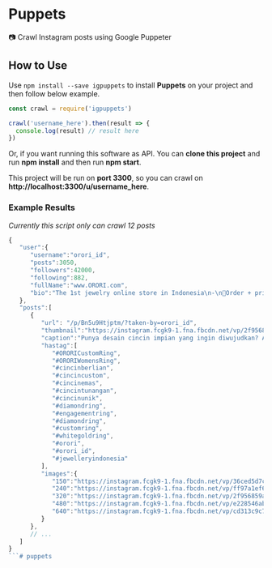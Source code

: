 # Puppets

📷 Crawl Instagram posts using Google Puppeter

## How to Use

Use `npm install --save igpuppets` to install **Puppets** on your project and then follow below example.

```js
const crawl = require('igpuppets')

crawl('username_here').then(result => {
  console.log(result) // result here
})
```

Or, if you want running this software as API. You can **clone this project** and run **npm install** and then run **npm start**.

This project will be run on **port 3300**, so you can crawl on **http://localhost:3300/u/username_here**.

### Example Results

_Currently this script only can crawl 12 posts_

```js
{
   "user":{
      "username":"orori_id",
      "posts":3050,
      "followers":42000,
      "following":882,
      "fullName":"www.ORORI.com",
      "bio":"The 1st jewelry online store in Indonesia\n-\n💍Order + pricelist:\nWeb: www.orori.com\nWA: 082210009898\nLINE@: @orori_id\n-\nGratis voucher 500rb Body Shop\nbit.ly/TBS500-IG"
   },
   "posts":[
      {
         "url": "/p/Bn5u9Htjptm/?taken-by=orori_id",
         "thumbnail":"https://instagram.fcgk9-1.fna.fbcdn.net/vp/2f956859ae1116392ecddff8895fe4d1/5C3C8C92/t51.2885-15/e35/s320x320/40954269_321470511944803_611239412123048484_n.jpg",
         "caption":"Punya desain cincin impian yang ingin diwujudkan? Anda bisa lho memesan perhiasan custom di ORORI, lho! Siapkan desain perhiasan impian Anda, infokan ke tim sales kami dan tunggu hingga proses produksi selesai. Cincin dengan desain impian pun bukan lagi wacana, bukan? [code: Custom Ring]\n-\n-\n-\n#ORORICustomRing #ORORIWomensRing #cincinberlian #cincincustom #cincinemas #cincintunangan #cincinunik #diamondring #engagementring #diamondring #customring #whitegoldring #orori #orori_id #jewelleryindonesia",
         "hastag":[
            "#ORORICustomRing",
            "#ORORIWomensRing",
            "#cincinberlian",
            "#cincincustom",
            "#cincinemas",
            "#cincintunangan",
            "#cincinunik",
            "#diamondring",
            "#engagementring",
            "#diamondring",
            "#customring",
            "#whitegoldring",
            "#orori",
            "#orori_id",
            "#jewelleryindonesia"
         ],
         "images":{
            "150":"https://instagram.fcgk9-1.fna.fbcdn.net/vp/36ced5d7c3b7c30f581ad158231a5224/5C2E489F/t51.2885-15/e35/s150x150/40954269_321470511944803_611239412123048484_n.jpg",
            "240":"https://instagram.fcgk9-1.fna.fbcdn.net/vp/ff97a1ef6a72197e52ff9deac6a3189b/5C217B2A/t51.2885-15/e35/s240x240/40954269_321470511944803_611239412123048484_n.jpg",
            "320":"https://instagram.fcgk9-1.fna.fbcdn.net/vp/2f956859ae1116392ecddff8895fe4d1/5C3C8C92/t51.2885-15/e35/s320x320/40954269_321470511944803_611239412123048484_n.jpg",
            "480":"https://instagram.fcgk9-1.fna.fbcdn.net/vp/e228546abd0439178fec1c533956f5e8/5C2F33CE/t51.2885-15/e35/s480x480/40954269_321470511944803_611239412123048484_n.jpg",
            "640":"https://instagram.fcgk9-1.fna.fbcdn.net/vp/cd313c9c7918a6632bb20c6ade75df76/5C20367E/t51.2885-15/sh0.08/e35/s640x640/40954269_321470511944803_611239412123048484_n.jpg"
         }
      },
      // ...
   ]
}
```# puppets
